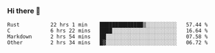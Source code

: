 ### Hi there 👋

<!--
**WShiBin/WShiBin** is a ✨ _special_ ✨ repository because its `README.md` (this file) appears on your GitHub profile.

Here are some ideas to get you started:

- 🔭 I’m currently working on ...
- 🌱 I’m currently learning ...
- 👯 I’m looking to collaborate on ...
- 🤔 I’m looking for help with ...
- 💬 Ask me about ...
- 📫 How to reach me: ...
- 😄 Pronouns: ...
- ⚡ Fun fact: ...
-->

<!--START_SECTION:waka-->

```text
Rust          22 hrs 1 min    ██████████████▒░░░░░░░░░░   57.44 %
C             6 hrs 22 mins   ████░░░░░░░░░░░░░░░░░░░░░   16.64 %
Markdown      2 hrs 54 mins   ██░░░░░░░░░░░░░░░░░░░░░░░   07.58 %
Other         2 hrs 34 mins   █▓░░░░░░░░░░░░░░░░░░░░░░░   06.72 %
```

<!--END_SECTION:waka-->

